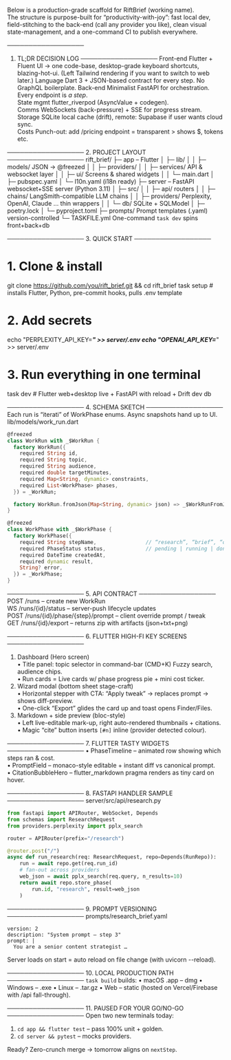 Below is a production-grade scaffold for RiftBrief (working name).  
The structure is purpose-built for “productivity-with-joy”: fast local dev, field-stitching to the back-end (call any provider you like), clean visual state-management, and a one-command CI to publish everywhere.

──────────────────
1. TL;DR DECISION LOG
──────────────────
Front-end   Flutter + Fluent UI → one code-base, desktop-grade keyboard shortcuts, blazing-hot-ui. (Left Tailwind rendering if you want to switch to web later.)
Language    Dart 3 + JSON-based contract for every step. No GraphQL boilerplate.
Back-end    Minimalist FastAPI for orchestration. Every endpoint is *a step*.  
State mgmt  flutter_riverpod (AsyncValue + codegen).  
Comms       WebSockets (back-pressure) + SSE for progress stream.  
Storage     SQLite local cache (drift), remote: Supabase if user wants cloud sync.  
Costs       Punch-out: add /pricing endpoint = transparent > shows $, tokens etc.

──────────────────
2. PROJECT LAYOUT
──────────────────
rift_brief/
├─ app                  – Flutter
│  ├─ lib/
│  │  ├─ models/        JSON → @freezed
│  │  ├─ providers/
│  │  ├─ services/      API & websocket layer
│  │  ├─ ui/            Screens & shared widgets
│  │  └─ main.dart
│  ├─ pubspec.yaml
│  └─ l10n.yaml         (i18n ready)
├─ server               – FastAPI websocket+SSE server (Python 3.11)
│  ├─ src/
│  │  ├─ api/           routers
│  │  ├─ chains/        LangSmith-compatible LLM chains
│  │  ├─ providers/     Perplexity, OpenAI, Claude … thin wrappers
│  │  └─ db/            SQLite + SQLModel
│  ├─ poetry.lock
│  └─ pyproject.toml
├─ prompts/             Prompt templates (.yaml) version-controlled
└─ TASKFILE.yml         One-command `task dev` spins front+back+db

──────────────────
3. QUICK START
──────────────────
# 1. Clone & install
git clone https://github.com/you/rift_brief.git && cd rift_brief
task setup   # installs Flutter, Python, pre-commit hooks, pulls .env template

# 2. Add secrets
echo "PERPLEXITY_API_KEY=*****" >> server/.env
echo "OPENAI_API_KEY=*****"   >> server/.env

# 3. Run everything in one terminal
task dev      # Flutter web+desktop live + FastAPI with reload + Drift dev db

──────────────────
4. SCHEMA SKETCH
──────────────────
Each run is “iterati” of WorkPhase enums. Async snapshots hand up to UI.
lib/models/work_run.dart
```dart
@freezed
class WorkRun with _$WorkRun {
  factory WorkRun({
    required String id,
    required String topic,
    required String audience,
    required double targetMinutes,
    required Map<String, dynamic> constraints,
    required List<WorkPhase> phases,
  }) = _WorkRun;

  factory WorkRun.fromJson(Map<String, dynamic> json) => _$WorkRunFromJson(json);
}

@freezed
class WorkPhase with _$WorkPhase {
  factory WorkPhase({
    required String stepName,                // “research”, “brief”, “outline”…
    required PhaseStatus status,             // pending | running | done | error
    required DateTime createdAt,
    required dynamic result,
    String? error,
  }) = _WorkPhase;
}
```

──────────────────
5. API CONTRACT
──────────────────
POST /runs               – create new WorkRun  
WS /runs/{id}/status     – server-push lifecycle updates  
POST /runs/{id}/phase/{step}/prompt – client override prompt / tweak  
GET  /runs/{id}/export   – returns zip with artifacts (json+txt+png)

──────────────────
6. FLUTTER HIGH-FI KEY SCREENS
──────────────────
1. Dashboard (Hero screen)  
   • Title panel: topic selector in command-bar (CMD+K) Fuzzy search, audience chips.  
   • Run cards = Live cards w/ phase progress pie + mini cost ticker.
2. Wizard modal (bottom sheet stage-craft)  
   • Horizontal stepper with CTA: “Apply tweak” → replaces prompt → shows diff-preview.  
   • One-click “Export” glides the card up and toast opens Finder/Files.
3. Markdown + side preview (bloc-style)  
   • Left live-editable mark-up, right auto-rendered thumbnails + citations.  
   • Magic “cite” button inserts `[#n]` inline (provider detected colour).

──────────────────
7. FLUTTER TASTY WIDGETS
──────────────────
• PhaseTimeline – animated row showing which steps ran & cost.  
• PromptField – monaco-style editable + instant diff vs canonical prompt.  
• CitationBubbleHero – flutter_markdown pragma renders as tiny card on hover.

──────────────────
8. FASTAPI HANDLER SAMPLE
──────────────────
server/src/api/research.py
```python
from fastapi import APIRouter, WebSocket, Depends
from schemas import ResearchRequest
from providers.perplexity import pplx_search

router = APIRouter(prefix="/research")

@router.post("/")
async def run_research(req: ResearchRequest, repo=Depends(RunRepo)):
    run = await repo.get(req.run_id)
    # fan-out across providers
    web_json = await pplx_search(req.query, n_results=10)
    return await repo.store_phase(
        run.id, "research", result=web_json
    )
```
──────────────────
9. PROMPT VERSIONING
──────────────────
prompts/research_brief.yaml
```
version: 2
description: "System prompt – step 3"
prompt: |
  You are a senior content strategist …  
```
Server loads on start = auto reload on file change (with uvicorn --reload).

──────────────────
10. LOCAL PRODUCTION PATH
──────────────────
`task build` builds:
• macOS .app  – dmg
• Windows    – .exe
• Linux      – .tar.gz
• Web        – static (hosted on Vercel/Firebase with /api fall-through).

──────────────────
11. PAUSED FOR YOUR GO/NO-GO
──────────────────
Open two new terminals today:
1. `cd app && flutter test` – pass 100% unit + golden.
2. `cd server && pytest`    – mocks providers.

Ready? Zero-crunch merge → tomorrow aligns on `nextStep`.
